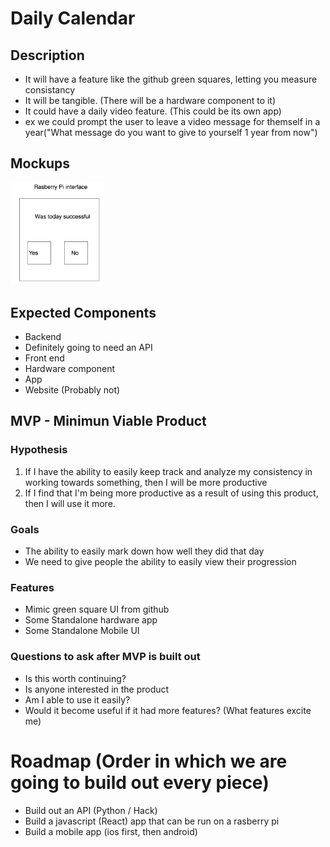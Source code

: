 # Daily Calendar
## Description
* It will have a feature like the github green squares, letting you measure consistancy
* It will be tangible. (There will be a hardware component to it)
* It could have a daily video feature. (This could be its own app)
 * ex we could prompt the user to leave a video message for themself in a year("What message do you want to give to yourself 1 year from now")
 
## Mockups
<img src="rasberrypimockup.png" width="150">
 
 
## Expected Components
 * Backend
  * Definitely going to need an API
 * Front end 
  * Hardware component 
  * App
  * Website (Probably not)
 
## MVP - Minimun Viable Product
### Hypothesis
1. If I have the ability to easily keep track and analyze my consistency in working towards something, then I will be more productive
2. If I find that I'm being more productive as a result of using this product, then I will use it more.

### Goals
* The ability to easily mark down how well they did that day
* We need to give people the ability to easily view their progression

### Features
* Mimic green square UI from github
* Some Standalone hardware app
* Some Standalone Mobile UI

### Questions to ask after MVP is built out
* Is this worth continuing?
* Is anyone interested in the product
* Am I able to use it easily?
* Would it become useful if it had more features? (What features excite me)

# Roadmap (Order in which we are going to build out every piece)
* Build out an API (Python / Hack)
* Build a javascript (React) app that can be run on a rasberry pi
* Build a mobile app (ios first, then android)
